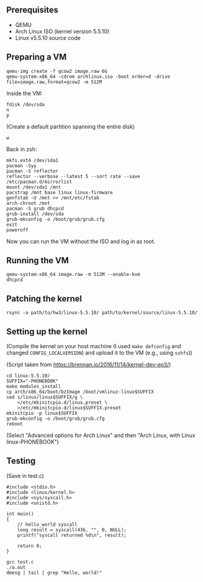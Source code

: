 ## Prerequisites
* QEMU
* Arch Linux ISO (kernel version 5.5.10)
* Linux v5.5.10 source code

## Preparing a VM
```
qemu-img create -f qcow2 image.raw 6G
qemu-system-x86_64 -cdrom archlinux.iso -boot order=d -drive file=image.raw,format=qcow2 -m 512M
```

Inside the VM:
```
fdisk /dev/sda
n
p
```
(Create a default partition spanning the entire disk)
```
w
```

Back in zsh:
```
mkfs.ext4 /dev/sda1
pacman -Syy
pacman -S reflector
reflector --verbose --latest 5 --sort rate --save /etc/pacman.d/mirrorlist
mount /dev/sda1 /mnt
pacstrap /mnt base linux linux-firmware
genfstab -U /mnt >> /mnt/etc/fstab
arch-chroot /mnt
pacman -S grub dhcpcd
grub-install /dev/sda
grub-mkconfig -o /boot/grub/grub.cfg
exit
poweroff
```

Now you can run the VM without the ISO and log in as root.

## Running the VM
```
qemu-system-x86_64 image.raw -m 512M --enable-kvm
dhcpcd
```

## Patching the kernel
```
rsync -a path/to/hw3/linux-5.5.10/ path/to/kernel/source/linux-5.5.10/
```

## Setting up the kernel
(Compile the kernel on your host machine (I used `make defconfig` and changed `CONFIG_LOCALVERSION`) and upload it to the VM (e.g., using `sshfs`))

(Script taken from https://brennan.io/2016/11/14/kernel-dev-ep3/)
```
cd linux-5.5.10/
SUFFIX="-PHONEBOOK"
make modules_install
cp arch/x86_64/boot/bzImage /boot/vmlinuz-linux$SUFFIX
sed s/linux/linux$SUFFIX/g \
    </etc/mkinitcpio.d/linux.preset \
    >/etc/mkinitcpio.d/linux$SUFFIX.preset
mkinitcpio -p linux$SUFFIX
grub-mkconfig -o /boot/grub/grub.cfg
reboot
```

(Select "Advanced options for Arch Linux" and then "Arch Linux, with Linux linux-PHONEBOOK")

## Testing
(Save in test.c)

```
#include <stdio.h>
#include <linux/kernel.h>
#include <sys/syscall.h>
#include <unistd.h>

int main()
{
    // hello_world syscall
    long result = syscall(436, "", 0, NULL);
    printf("syscall returned %d\n", result);

    return 0;
}
```

```
gcc test.c
./a.out
dmesg | tail | grep "Hello, world!"
```
